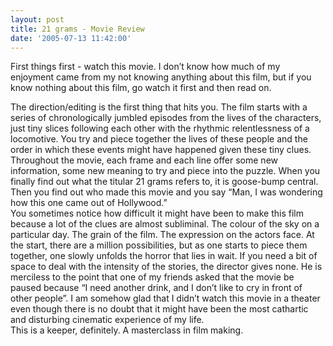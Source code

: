 ```yaml
---
layout: post
title: 21 grams - Movie Review
date: '2005-07-13 11:42:00'
---
```


<p>First things first - watch this movie. I don&rsquo;t know how much of my enjoyment came from my not knowing anything about this film, but if you know nothing about this film, go watch it first and then read on.</p>

<p>The direction/editing is the first thing that hits you. The film starts with a series of chronologically jumbled episodes from the lives of the characters, just tiny slices following each other with the rhythmic relentlessness of a locomotive. You try and piece together the lives of these people and the order in which these events might have happened given these tiny clues. Throughout the movie, each frame and each line offer some new information, some new meaning to try and piece into the puzzle. When you finally find out what the titular 21 grams refers to, it is goose-bump central. Then you find out who made this movie and you say &ldquo;Man, I was wondering how this one came out of Hollywood.&rdquo; <br/>
 You sometimes notice how difficult it might have been to make this film because a lot of the clues are almost subliminal. The colour of the sky on a particular day. The grain of the film. The expression on the actors face. At the start, there are a million possibilities, but as one starts to piece them together, one slowly unfolds the horror that lies in wait. If you need a bit of space to deal with the intensity of the stories, the director gives none. He is merciless to the point that one of my friends asked that the movie be paused because &ldquo;I need another drink, and I don&rsquo;t like to cry in front of other people&rdquo;. I am somehow glad that I didn&rsquo;t watch this movie in a theater even though there is no doubt that it might have been the most cathartic and disturbing cinematic experience of my life.<br/>
 This is a keeper, definitely. A masterclass in film making.</p>